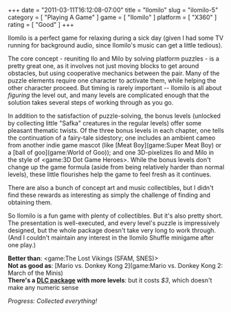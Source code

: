 +++
date = "2011-03-11T16:12:08-07:00"
title = "Ilomilo"
slug = "ilomilo-5"
category = [ "Playing A Game" ]
game = [ "Ilomilo" ]
platform = [ "X360" ]
rating = [ "Good" ]
+++

Ilomilo is a perfect game for relaxing during a sick day (given I had some TV running for background audio, since Ilomilo's music can get a little tedious).

The core concept - reuniting Ilo and Milo by solving platform puzzles - is a pretty great one, as it involves not just moving blocks to get around obstacles, but using cooperative mechanics between the pair.  Many of the puzzle elements require one character to activate them, while helping the other character proceed.  But timing is rarely important -- Ilomilo is all about <i>figuring</i> the level out, and many levels are complicated enough that the solution takes several steps of working through as you go.

In addition to the satisfaction of puzzle-solving, the bonus levels (unlocked by collecting little "Safka" creatures in the regular levels) offer some pleasant thematic twists.  Of the three bonus levels in each chapter, one tells the continuation of a fairy-tale sidestory; one includes an ambient cameo from another indie game mascot (like [Meat Boy](game:Super Meat Boy) or a [ball of goo](game:World of Goo)); and one 3D-pixelizes Ilo and Milo in the style of <game:3D Dot Game Heroes>.  While the bonus levels don't change up the game formula (aside from being relatively harder than normal levels), these little flourishes help the game to feel fresh as it continues.

There are also a bunch of concept art and music collectibles, but I didn't find these rewards as interesting as simply the challenge of finding and obtaining them.

So Ilomilo is a fun game with plenty of collectibles.  But it's also pretty short.  The presentation is well-executed, and every level's puzzle is impressively designed, but the whole package doesn't take very long to work through.  (And I couldn't maintain any interest in the Ilomilo Shuffle minigame after one play.)

<b>Better than</b>: <game:The Lost Vikings (SFAM, SNES)>  
<b>Not as good as</b>: [Mario vs. Donkey Kong 2](game:Mario vs. Donkey Kong 2: March of the Minis)  
<b>There's a <a href="http://marketplace.xbox.com/en-US/Product/Autumn-Tale/93a71368-2b48-48cc-a864-13b2867a36ea">DLC package</a> with more levels</b>: but it costs <i>$3</i>, which doesn't make any numeric sense

<i>Progress: Collected everything!</i>